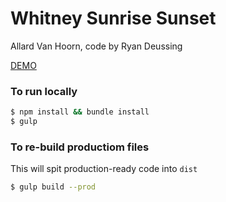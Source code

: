# Whitney Sunrise Sunset
Allard Van Hoorn, code by Ryan Deussing

[DEMO](http://sunrisesunset.surge.sh/)

### To run locally

```sh
$ npm install && bundle install
$ gulp
```
### To re-build productiom files

This will spit production-ready code into `dist`

```sh
$ gulp build --prod
```


